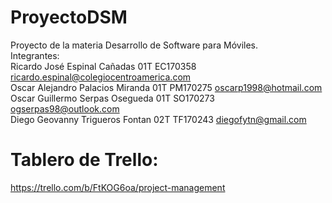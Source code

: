 # ProyectoDSM
Proyecto de la materia Desarrollo de Software para Móviles.
\
Integrantes:\
Ricardo José Espinal Cañadas        01T   EC170358  ricardo.espinal@colegiocentroamerica.com\
Oscar Alejandro Palacios Miranda    01T   PM170275  oscarp1998@hotmail.com\
Oscar Guillermo Serpas Osegueda     01T   SO170273  ogserpas98@outlook.com\
Diego Geovanny Trigueros Fontan     02T   TF170243  diegofytn@gmail.com

# Tablero de Trello:
https://trello.com/b/FtKOG6oa/project-management
